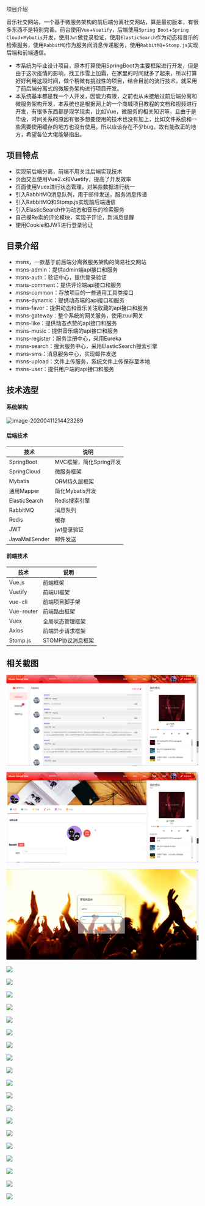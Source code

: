 项目介绍

音乐社交网站，一个基于微服务架构的前后端分离社交网站，算是最初版本，有很多东西不是特别完善。前台使用`Vue`+`Vuetify`，后端使用`Spring Boot`+`Spring Cloud`+`Mybatis`开发，使用`Jwt`做登录验证，使用`ElasticSearch`作为动态和音乐的检索服务，使用`RabbitMQ`作为服务间消息传递服务，使用`RabbitMQ`+`Stomp.js`实现后端和前端通信。

* 本系统为毕业设计项目，原本打算使用SpringBoot为主要框架进行开发，但是由于这次疫情的影响，找工作雪上加霜，在家里的时间就多了起来，所以打算好好利用这段时间，做个稍微有挑战性的项目，结合目前的流行技术，就采用了前后端分离式的微服务架构进行项目开发。
* 本系统基本都是我一个人开发，因能力有限，之前也从未接触过前后端分离和微服务架构开发，本系统也是根据网上的一个商城项目教程的文档和视频进行开发，有很多东西都是现学现卖，比如Vue，微服务的相关知识等，且由于是毕设，时间关系的原因有很多想要使用的技术也没有加上，比如文件系统和一些需要使用缓存的地方也没有使用。所以应该存在不少bug。故有能改正的地方，希望各位大佬能够指出。

## 项目特点

* 实现前后端分离，前端不用关注后端实现技术
* 页面交互使用Vue2.x和Vuetify，提高了开发效率
* 页面使用Vuex进行状态管理，对某些数据进行统一
* 引入RabbitMQ消息队列，用于邮件发送，服务消息传递
* 引入RabbitMQ和Stomp.js实现前后端通信
* 引入ElasticSearch作为动态和音乐的检索服务
* 自己摸Re索的评论模块，实现子评论，新消息提醒
* 使用Cookie和JWT进行登录验证

## 目录介绍

* msns，一款基于前后端分离微服务架构的简易社交网站
* msns-admin：提供admin端api接口和服务
* msns-auth：验证中心，提供登录验证
* msns-comment：提供评论端api接口和服务
* msns-common：存放项目的一些通用工具类接口
* msns-dynamic：提供动态端的api接口和服务
* msns-favor：提供动态和音乐关注收藏的api接口和服务
* msns-gateway：整个系统的网关服务，使用zuul网关
* msns-like：提供动态点赞的api接口和服务
* msns-music：提供音乐端的api接口和服务
* msns-register：服务注册中心，采用Eureka
* msns-search：搜索服务中心，采用ElasticSearch搜索引擎
* msns-sms：消息服务中心，实现邮件发送
* msns-upload：文件上传服务，系统文件上传保存至本地
* msns-user：提供用户端的api接口和服务

## 技术选型

#### 系统架构

![image-20200411214423289](C:\Users\do\Desktop\msns.assets\image-20200411214423289.png)

#### 后端技术

| 技术           | 说明                    |
| -------------- | ----------------------- |
| SpringBoot     | MVC框架，简化Spring开发 |
| SpringCloud    | 微服务框架              |
| Mybatis        | ORM持久层框架           |
| 通用Mapper     | 简化Mybatis开发         |
| ElasticSearch  | Redis搜索引擎           |
| RabbitMQ       | 消息队列                |
| Redis          | 缓存                    |
| JWT            | jwt登录验证             |
| JavaMailSender | 邮件发送                |

#### 前端技术

| 技术       | 说明              |
| ---------- | ----------------- |
| Vue.js     | 前端框架          |
| Vuetify    | 前端UI框架        |
| vue-cli    | 前端项目脚手架    |
| Vue-router | 前端路由框架      |
| Vuex       | 全局状态管理框架  |
| Axios      | 前端异步请求框架  |
| Stomp.js   | STOMP协议消息框架 |

## 相关截图

![](https://github.com/dodudo/msns/blob/master/msns-image/chrome_J9pKmlsvPh.png)

![](https://github.com/dodudo/msns/blob/master/msns-image/chrome_CLiRZ0JqkC.png)

![](https://github.com/dodudo/msns/blob/master/msns-image/chrome_IxpWnBDBLJ.png)

![](https://github.com/dodudo/msns/tree/master/msns-image/chrome_J9pKmlsvPh.png)

![](https://github.com/dodudo/msns/tree/master/msns-image/chrome_JtLaP6jnLK.png)

![](https://github.com/dodudo/msns/tree/master/msns-image/chrome_PVLKf7oCVM.png)

![](https://github.com/dodudo/msns/tree/master/msns-image/chrome_QpStgFNqiy.png)

![](https://github.com/dodudo/msns/tree/master/msns-image/chrome_R1tNXhiibQ.png)

![](https://github.com/dodudo/msns/tree/master/msns-image/chrome_RicAjdoFMl.png)

![](https://github.com/dodudo/msns/tree/master/msns-image/chrome_VqofCF669T.png)

![](https://github.com/dodudo/msns/tree/master/msns-image/chrome_caYXro8hjJ.png)

![](https://github.com/dodudo/msns/tree/master/msns-image/chrome_d96g6JZdJF.png)

![](https://github.com/dodudo/msns/tree/master/msns-image/chrome_djMgErbBrO.png)

![](https://github.com/dodudo/msns/tree/master/msns-image/chrome_ei4QDpQ0xg.png)

![](https://github.com/dodudo/msns/tree/master/msns-image/chrome_fy62yWXCZf.png)

![](https://github.com/dodudo/msns/tree/master/msns-image/chrome_iAEOGcyYxA.png)

![](https://github.com/dodudo/msns/tree/master/msns-image/chrome_j6dccM0YfU.png)

![](https://github.com/dodudo/msns/tree/master/msns-image/chrome_jhh1Y5Nb5y.png)

![](https://github.com/dodudo/msns/tree/master/msns-image/chrome_jrSkPLMAyN.png)

![](https://github.com/dodudo/msns/tree/master/msns-image/chrome_skUaHk08YN.png)

![](https://github.com/dodudo/msns/tree/master/msns-image/chrome_tpfL3XOSCA.png)

![](https://github.com/dodudo/msns/tree/master/msns-image/chrome_yyDHaDMGRS.jpg)


















